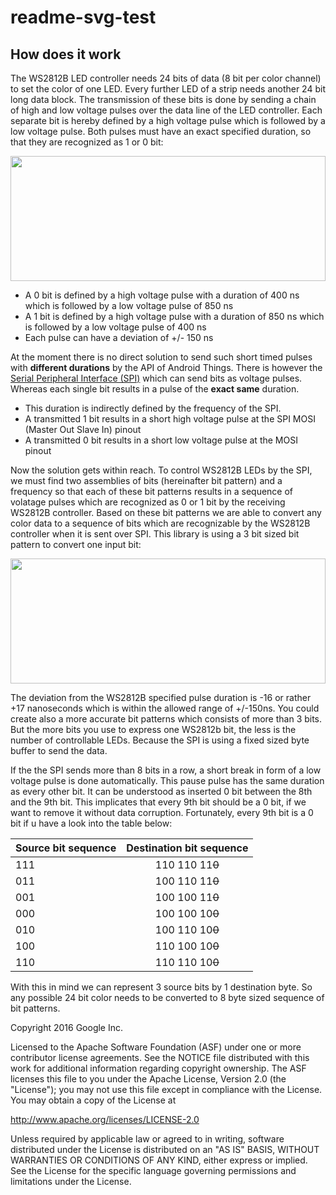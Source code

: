 # readme-svg-test
How does it work
---------------------
The WS2812B LED controller needs 24 bits of data (8 bit per color channel) to set the color of one LED. Every further LED of a strip needs another 24 bit long data block. The transmission of these bits is done by sending a chain of high and low voltage pulses over the data line of the LED controller. 
Each separate bit is hereby defined by a high voltage pulse which is followed by a low voltage pulse. Both pulses must have an exact specified duration, so that they are recognized as 1 or 0 bit: 

 <img src="https://rawgit.com/Ic-ks/contrib-drivers/master/ws2812b/ws2812b-timings.svg" width="100%" height="200">

* A 0 bit is defined by a high voltage pulse with a duration of 400 ns which is followed by a low voltage pulse of 850 ns
* A 1 bit is defined by a high voltage pulse with a duration of 850 ns which is followed by a low voltage pulse of 400 ns
* Each pulse can have a deviation of +/- 150 ns 

At the moment there is no direct solution to send such short timed pulses with **different durations** by the API of Android Things. There is however the [Serial Peripheral Interface (SPI)](https://developer.android.com/things/sdk/pio/spi.html) which can send bits as voltage pulses. Whereas each single bit results in a pulse of the **exact same** duration. 

* This duration is indirectly defined by the frequency of the SPI. 
* A transmitted 1 bit results in a short high voltage pulse at the SPI MOSI (Master Out Slave In) pinout 
* A transmitted 0 bit results in a short low voltage pulse at the MOSI pinout

Now the solution gets within reach. To control WS2812B LEDs by the SPI, we must find two assemblies of bits (hereinafter bit pattern) and a frequency so that each of these bit patterns results in a sequence of volatage pulses which are recognized as 0 or 1 bit by the receiving WS2812B controller. Based on these bit patterns we are able to convert any color data to a sequence of bits which are recognizable by the WS2812B controller when it is sent over SPI. This library is using a 3 bit sized bit pattern to convert one input bit:

<img src="https://rawgit.com/Ic-ks/contrib-drivers/master/ws2812b/ws2812b-bit-pattern.svg" width="100%" height="200">

The deviation from the WS2812B specified pulse duration is -16 or rather +17 nanoseconds which is within the allowed range of +/-150ns. You could create also a more accurate bit patterns which consists of more than 3 bits. But the more bits you use to express one WS2812b bit, the less is the number of controllable LEDs. Because the SPI is using a fixed sized byte buffer to send the data.

If the the SPI sends more than 8 bits in a row, a short break in form of a low voltage pulse is done automatically. This pause pulse has the same duration as every other bit. It can be understood as inserted 0 bit between the 8th and the 9th bit. This implicates that every 9th bit should be a 0 bit, if we want to remove it without data corruption. Fortunately, every 9th bit is a 0 bit if u have a look into the table below:

| Source bit sequence | Destination bit sequence | 
| ------------------- |:------------------------:| 
| 111                 | 110 110 11~~0~~          |
| 011                 | 100 110 11~~0~~          |
| 001                 | 100 100 11~~0~~          |
| 000                 | 100 100 10~~0~~          |
| 010                 | 100 110 10~~0~~          |
| 100                 | 110 100 10~~0~~          |
| 110                 | 110 110 10~~0~~          |

With this in mind we can represent 3 source bits by 1 destination byte. So any possible 24 bit color needs to be converted to 8 byte sized sequence of bit patterns.

Copyright 2016 Google Inc.

Licensed to the Apache Software Foundation (ASF) under one or more contributor
license agreements.  See the NOTICE file distributed with this work for
additional information regarding copyright ownership.  The ASF licenses this
file to you under the Apache License, Version 2.0 (the "License"); you may not
use this file except in compliance with the License.  You may obtain a copy of
the License at

  http://www.apache.org/licenses/LICENSE-2.0

Unless required by applicable law or agreed to in writing, software
distributed under the License is distributed on an "AS IS" BASIS, WITHOUT
WARRANTIES OR CONDITIONS OF ANY KIND, either express or implied.  See the
License for the specific language governing permissions and limitations under
the License.

[jcenter]: https://bintray.com/google/androidthings/contrib-driver-ws2812b/_latestVersion
